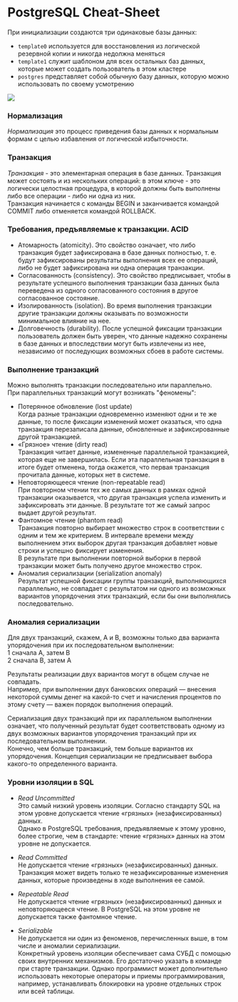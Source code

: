 # PostgreSQL Cheat-Sheet 

При инициализации  создаются три одинаковые базы данных:  
- `template0` используется для восстановления из логической резервной копии и никогда недолжна меняться  
- `template1` служит шаблоном для всех остальных баз данных, которые может создать пользователь в этом кластере  
- `postgres` представляет собой обычную базу данных, которую можно использовать по своему усмотрению
    
![](https://github.com/Dv-nn/PostgreSQL/blob/main/img/img.PNG)   

### Нормализация  
*Нормализация* это процесс приведения базы данных к нормальным формам с целью избавления от логической избыточности.    
### Транзакция  
*Транзакция* - это элементарная операция в базе данных. 
Транзакция может состоять и из нескольких операций: в этом ключе - это логически целостная процедура, в которой должны быть выполнены либо все операции - либо ни одна из них.  
Транзакция начинается с команды BEGIN и заканчивается командой COMMIT либо отменяется командой ROLLBACK. 

### Требования, предъявляемые к транзакции. ACID  
- Атомарность (atomicity). Это свойство означает, что либо транзакция будет зафиксирована в базе данных полностью, т. е. будут зафиксированы результаты выполнения всех ее операций, либо не будет зафиксирована ни одна операция транзакции.  
- Согласованность (consistency). Это свойство предписывает, чтобы в результате успешного выполнения транзакции база данных была переведена из одного согласованного состояния в другое согласованное состояние.  
- Изолированность (isolation). Во время выполнения транзакции другие транзакции должны оказывать по возможности минимальное влияние на нее.  
- Долговечность (durability). После успешной фиксации транзакции пользователь должен быть уверен, что данные надежно сохранены в базе данных и впоследствии могут быть извлечены из нее, независимо от последующих возможных сбоев в работе системы.

### Выполнение транзакций    
Можно выполнять транзакции последовательно или параллельно.  
При параллельных транзакций могут возникать "феномены":  
- Потерянное обновление (lost update)  
Когда разные транзакции одновременно изменяют одни и те же данные, то после фиксации изменений может оказаться, что одна транзакция перезаписала данные, обновленные и зафиксированные другой транзакцией.    
- «Грязное» чтение (dirty read)    
Транзакция читает данные, измененные параллельной транзакцией, которая еще не завершилась. Если эта параллельная транзакция в итоге будет отменена, тогда окажется, что первая транзакция прочитала данные, которых нет в системе.  
- Неповторяющееся чтение (non-repeatable read)    
При повторном чтении тех же самых данных в рамках одной транзакции оказывается, что другая транзакция успела изменить и зафиксировать эти данные. В результате тот же самый запрос выдает другой результат.  
- Фантомное чтение (phantom read)  
Транзакция повторно выбирает множество строк в соответствии с одним и тем же критерием. В интервале времени между выполнением этих выборок другая транзакция добавляет новые строки и успешно фиксирует изменения.  
В результате при выполнении повторной выборки в первой транзакции может быть получено другое множество строк.    
- Аномалия сериализации (serialization anomaly)  
Результат успешной фиксации группы транзакций, выполняющихся параллельно, не совпадает с результатом ни одного из возможных вариантов упорядочения этих транзакций, если бы они выполнялись последовательно.

### Аномалия сериализации  
Для двух транзакций, скажем, A и B, возможны только два варианта упорядочения при их последовательном выполнении:  
1 сначала A, затем B    
2️ сначала B, затем A    

Результаты реализации двух вариантов могут в общем случае не совпадать.   
Например, при выполнении двух банковских операций — внесения некоторой суммы денег на какой-то счет и начисления процентов по этому счету — важен порядок выполнения операций.      

Сериализация двух транзакций при их параллельном выполнении означает, что полученный результат будет соответствовать одному из двух возможных вариантов упорядочения транзакций при их последовательном выполнении.     
Конечно, чем больше транзакций, тем больше вариантов их упорядочения. Концепция сериализации не предписывает выбора какого-то определенного варианта.   

### Уровни изоляции в SQL    
- *Read Uncommitted*   
Это самый низкий уровень изоляции. Согласно стандарту SQL на этом уровне допускается чтение «грязных» (незафиксированных) данных.  
Однако в PostgreSQL требования, предъявляемые к этому уровню, более строгие, чем в стандарте: чтение «грязных» данных на этом уровне не допускается.  

- *Read Committed*  
Не допускается чтение «грязных» (незафиксированных) данных. Транзакция может видеть только те незафиксированные изменения данных, которые произведены в ходе выполнения ее самой.  

- *Repeatable Read*  
Не допускается чтение «грязных» (незафиксированных) данных и неповторяющееся чтение. В PostgreSQL на этом уровне не допускается также фантомное чтение.  

- *Serializable*  
Не допускается ни один из феноменов, перечисленных выше, в том числе и аномалии сериализации.  
Конкретный уровень изоляции обеспечивает сама СУБД с помощью своих внутренних механизмов. Его достаточно указать в команде при старте транзакции.
Однако программист может дополнительно использовать некоторые операторы и приемы программирования, например, устанавливать блокировки на уровне отдельных строк или всей таблицы.  
